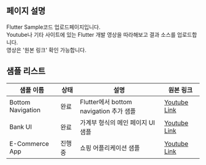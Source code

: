 ## 페이지 설명
Flutter Sample코드 업로드페이지입니다.<br>
Youtube나 기타 사이트에 있는 Flutter 개발 영상을 따라해보고 결과 소스를 업로드합니다.<br>
영상은 '원본 링크' 확인 가능합니다.

## 샘플 리스트
|샘플 이름|상태|설명|원본 링크|
|--|--|--|--|
|Bottom Navigation|완료|Flutter에서 bottom navigation 추가 샘플|[Youtube Link](https://www.youtube.com/watch?v=n_FRmFm9Tyw)|
|Bank UI|완료|가계부 형식의 메인 페이지 UI 샘플|[Youtube Link](https://www.youtube.com/watch?v=b4UVuHD6MNI)|
|E-Commerce App|진행 중|쇼핑 어플리케이션 샘플|[Youtube Link](https://www.youtube.com/watch?v=Dy_zBF6rJFc&list=PLmnT6naTGy2SC82FMSCrvZNogg5T1H7iF)|
